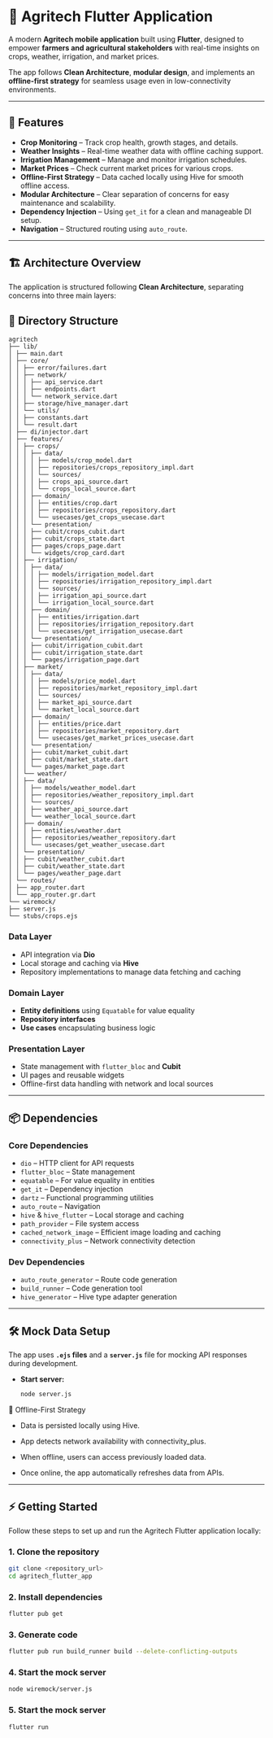 # 🌱 Agritech Flutter Application

A modern **Agritech mobile application** built using **Flutter**, designed to empower **farmers and agricultural stakeholders** with real-time insights on crops, weather, irrigation, and market prices.  

The app follows **Clean Architecture**, **modular design**, and implements an **offline-first strategy** for seamless usage even in low-connectivity environments.

---

## 🚀 Features

- **Crop Monitoring** – Track crop health, growth stages, and details.
- **Weather Insights** – Real-time weather data with offline caching support.
- **Irrigation Management** – Manage and monitor irrigation schedules.
- **Market Prices** – Check current market prices for various crops.
- **Offline-First Strategy** – Data cached locally using Hive for smooth offline access.
- **Modular Architecture** – Clear separation of concerns for easy maintenance and scalability.
- **Dependency Injection** – Using `get_it` for a clean and manageable DI setup.
- **Navigation** – Structured routing using `auto_route`.

---

## 🏗️ Architecture Overview

The application is structured following **Clean Architecture**, separating concerns into three main layers:  

## 📁 Directory Structure


```
agritech
├── lib/
│ ├── main.dart
│ ├── core/
│ │ ├── error/failures.dart
│ │ ├── network/
│ │ │ ├── api_service.dart
│ │ │ ├── endpoints.dart
│ │ │ └── network_service.dart
│ │ ├── storage/hive_manager.dart
│ │ └── utils/
│ │ ├── constants.dart
│ │ └── result.dart
│ ├── di/injector.dart
│ ├── features/
│ │ ├── crops/
│ │ │ ├── data/
│ │ │ │ ├── models/crop_model.dart
│ │ │ │ ├── repositories/crops_repository_impl.dart
│ │ │ │ └── sources/
│ │ │ │ ├── crops_api_source.dart
│ │ │ │ └── crops_local_source.dart
│ │ │ ├── domain/
│ │ │ │ ├── entities/crop.dart
│ │ │ │ ├── repositories/crops_repository.dart
│ │ │ │ └── usecases/get_crops_usecase.dart
│ │ │ └── presentation/
│ │ │ ├── cubit/crops_cubit.dart
│ │ │ ├── cubit/crops_state.dart
│ │ │ ├── pages/crops_page.dart
│ │ │ └── widgets/crop_card.dart
│ │ ├── irrigation/
│ │ │ ├── data/
│ │ │ │ ├── models/irrigation_model.dart
│ │ │ │ ├── repositories/irrigation_repository_impl.dart
│ │ │ │ └── sources/
│ │ │ │ ├── irrigation_api_source.dart
│ │ │ │ └── irrigation_local_source.dart
│ │ │ ├── domain/
│ │ │ │ ├── entities/irrigation.dart
│ │ │ │ ├── repositories/irrigation_repository.dart
│ │ │ │ └── usecases/get_irrigation_usecase.dart
│ │ │ └── presentation/
│ │ │ ├── cubit/irrigation_cubit.dart
│ │ │ ├── cubit/irrigation_state.dart
│ │ │ └── pages/irrigation_page.dart
│ │ ├── market/
│ │ │ ├── data/
│ │ │ │ ├── models/price_model.dart
│ │ │ │ ├── repositories/market_repository_impl.dart
│ │ │ │ └── sources/
│ │ │ │ ├── market_api_source.dart
│ │ │ │ └── market_local_source.dart
│ │ │ ├── domain/
│ │ │ │ ├── entities/price.dart
│ │ │ │ ├── repositories/market_repository.dart
│ │ │ │ └── usecases/get_market_prices_usecase.dart
│ │ │ └── presentation/
│ │ │ ├── cubit/market_cubit.dart
│ │ │ ├── cubit/market_state.dart
│ │ │ └── pages/market_page.dart
│ │ └── weather/
│ │ ├── data/
│ │ │ ├── models/weather_model.dart
│ │ │ ├── repositories/weather_repository_impl.dart
│ │ │ └── sources/
│ │ │ ├── weather_api_source.dart
│ │ │ └── weather_local_source.dart
│ │ ├── domain/
│ │ │ ├── entities/weather.dart
│ │ │ ├── repositories/weather_repository.dart
│ │ │ └── usecases/get_weather_usecase.dart
│ │ └── presentation/
│ │ ├── cubit/weather_cubit.dart
│ │ ├── cubit/weather_state.dart
│ │ └── pages/weather_page.dart
│ └── routes/
│ ├── app_router.dart
│ └── app_router.gr.dart
└── wiremock/
├── server.js
└── stubs/crops.ejs
```


### **Data Layer**
- API integration via **Dio**
- Local storage and caching via **Hive**
- Repository implementations to manage data fetching and caching

### **Domain Layer**
- **Entity definitions** using `Equatable` for value equality
- **Repository interfaces**
- **Use cases** encapsulating business logic

### **Presentation Layer**
- State management with `flutter_bloc` and **Cubit**
- UI pages and reusable widgets
- Offline-first data handling with network and local sources

---

## 📦 Dependencies

### **Core Dependencies**
- `dio` – HTTP client for API requests
- `flutter_bloc` – State management
- `equatable` – For value equality in entities
- `get_it` – Dependency injection
- `dartz` – Functional programming utilities
- `auto_route` – Navigation
- `hive` & `hive_flutter` – Local storage and caching
- `path_provider` – File system access
- `cached_network_image` – Efficient image loading and caching
- `connectivity_plus` – Network connectivity detection

### **Dev Dependencies**
- `auto_route_generator` – Route code generation
- `build_runner` – Code generation tool
- `hive_generator` – Hive type adapter generation

---

## 🛠️ Mock Data Setup

The app uses **`.ejs` files** and a **`server.js`** file for mocking API responses during development.  

- **Start server:**  
  ```bash
  node server.js

📡 Offline-First Strategy

- Data is persisted locally using Hive.

- App detects network availability with connectivity_plus.

- When offline, users can access previously loaded data.

- Once online, the app automatically refreshes data from APIs.

---

## ⚡ Getting Started

Follow these steps to set up and run the Agritech Flutter application locally:

### 1. Clone the repository
```bash
git clone <repository_url>
cd agritech_flutter_app
```
### 2. Install dependencies 
```bash
flutter pub get
```
### 3. Generate code
```bash
flutter pub run build_runner build --delete-conflicting-outputs
```
### 4. Start the mock server
```bash
node wiremock/server.js
```

### 5. Start the mock server
```bash
flutter run
```